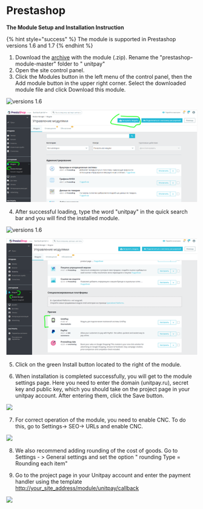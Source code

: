 # Prestashop

**The Module Setup and Installation Instruction**

{% hint style="success" %}
The module is supported in Prestashop versions 1.6 and 1.7
{% endhint %}

1. Download the [archive](https://github.com/unitpay/prestashop-module/archive/master.zip) with the module \(.zip\). Rename the "prestashop-module-master" folder to " unitpay"
2. Open the site control panel.
3. Click the Modules button in the left menu of the control panel, then the Add module button in the upper right corner. Select the downloaded module file and click Download this module.

![versions 1.6](../../.gitbook/assets/0%20%2814%29.png)

![versions 1.7](../../.gitbook/assets/izobrazhenie-20201126-091449%20%281%29%20%281%29.png)

4. After successful loading, type the word "unitpay" in the quick search bar and you will find the installed module.

![versions 1.6](../../.gitbook/assets/1%20%2834%29.png)

![versions 1.7](../../.gitbook/assets/izobrazhenie-20201126-103214%20%281%29%20%281%29%20%281%29.png)

5. Click on the green Install button located to the right of the module.

6. When installation is completed successfully, you will get to the module settings page. Here you need to enter the domain \(unitpay.ru\), secret key and public key, which you should take on the project page in your unitpay account. After entering them, click the Save button.

![](../../.gitbook/assets/2%20%285%29.png)

7. For correct operation of the module, you need to enable CNC. To do this, go to Settings-&gt; SEO-&gt; URLs and enable CNC.

![](../../.gitbook/assets/3%20%281%29.png)

8. We also recommend adding rounding of the cost of goods. Go to Settings - &gt; General settings and set the option " rounding Type = Rounding each item"

9. Go to the project page in your Unitpay account and enter the payment handler using the template [http://your\_site\_address/module/unitpay/callback](http://your_site_address/module/unitpay/callback)

![](../../.gitbook/assets/4%20%281%29.png)

